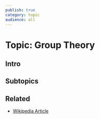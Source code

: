 ```yaml
---
publish: true
category: topic
audience: all
---
```

# Topic: Group Theory
## Intro 

## Subtopics

## Related
- [Wikipedia Article](https://en.wikipedia.org/wiki/Group_theory)